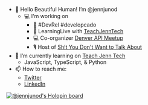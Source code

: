 

<!---
jennjunod/jennjunod is a ✨ special ✨ repository because its `README.md` (this file) appears on your GitHub profile.
You can click the Preview link to take a look at your changes.
--->


- 👋 Hello Beautiful Human! I’m @jennjunod
  - 💻 I'm working on
    - 🥑 #DevRel #developcado 
    - 🧐 LearningLive with [TeachJennTech](https://linktr.ee/teachjenntech) 
    - 💻 Co-organizer [Denver API Meetup](https://www.meetup.com/denver-apis-meetup-group/?_cookie-check=YNmcGP87WzRyuuaq)
    - 🎙 Host of [Sh!t You Don't Want to Talk About](https://linktr.ee/shit2talkabout)
- 🌱 I’m currently learning on [Teach Jenn Tech](https://teachjenntech.com/)
  - JavaScript, TypeScript, & Python
- 📫 How to reach me:
  - [Twitter](https://twitter.com/JennJunod)
  - [LinkedIn](https://www.linkedin.com/in/jennjunod/)


[![@jennjunod's Holopin board](https://holopin.me/jennjunod)](https://holopin.io/@jennjunod)
